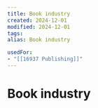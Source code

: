 ```yaml
---
title: Book industry
created: 2024-12-01
modified: 2024-12-01
tags: 
alias: Book industry

usedFor:
- "[[16937 Publishing]]"
---
```

# Book industry
